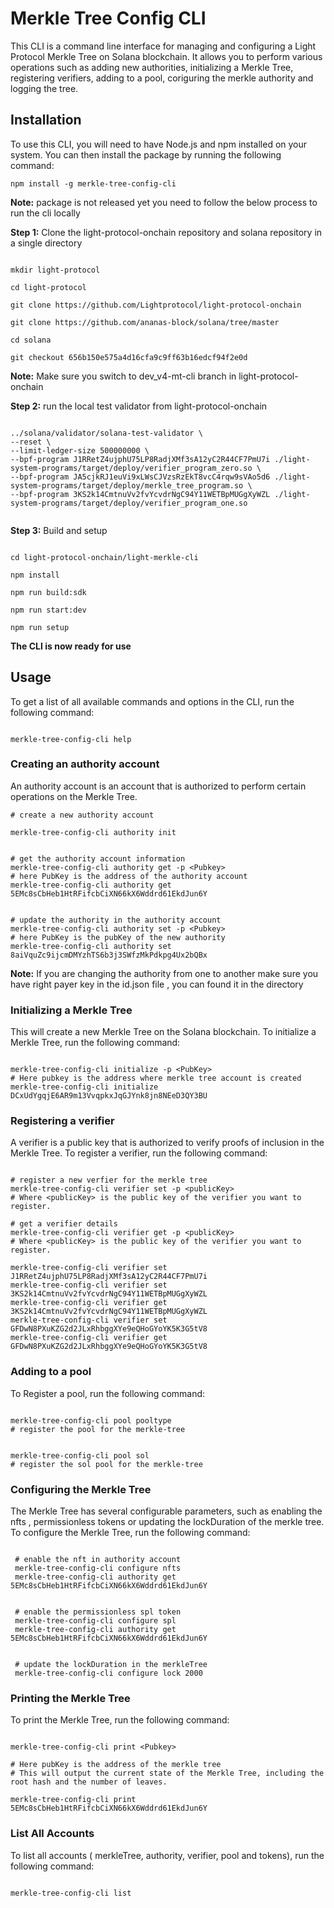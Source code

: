 # Merkle Tree Config CLI

This CLI is a command line interface for managing and configuring a Light Protocol Merkle Tree on Solana blockchain. It allows you to perform various operations such as adding new authorities, initializing a Merkle Tree, registering verifiers, adding to a pool, coriguring the merkle authority and logging the tree.

## Installation

To use this CLI, you will need to have Node.js and npm installed on your system. You can then install the package by running the following command:

```shell
npm install -g merkle-tree-config-cli
```

**Note:** package is not released yet you need to follow the below process to run the cli locally

**Step 1:** Clone the light-protocol-onchain repository and solana repository in a single directory

```shell

mkdir light-protocol 

cd light-protocol

git clone https://github.com/Lightprotocol/light-protocol-onchain

git clone https://github.com/ananas-block/solana/tree/master

cd solana 

git checkout 656b150e575a4d16cfa9c9ff63b16edcf94f2e0d

```

**Note:** Make sure you switch to dev_v4-mt-cli branch in light-protocol-onchain 

**Step 2:** run the local test validator from light-protocol-onchain

```shell

../solana/validator/solana-test-validator \
--reset \
--limit-ledger-size 500000000 \
--bpf-program J1RRetZ4ujphU75LP8RadjXMf3sA12yC2R44CF7PmU7i ./light-system-programs/target/deploy/verifier_program_zero.so \
--bpf-program JA5cjkRJ1euVi9xLWsCJVzsRzEkT8vcC4rqw9sVAo5d6 ./light-system-programs/target/deploy/merkle_tree_program.so \
--bpf-program 3KS2k14CmtnuVv2fvYcvdrNgC94Y11WETBpMUGgXyWZL ./light-system-programs/target/deploy/verifier_program_one.so


```

**Step 3:** Build and setup

```shell

cd light-protocol-onchain/light-merkle-cli

npm install

npm run build:sdk

npm run start:dev

npm run setup

```

**The CLI is now ready for use**

## Usage

To get a list of all available commands and options in the CLI, run the following command:

```shell

merkle-tree-config-cli help

```

### Creating an authority account

An authority account is an account that is authorized to perform certain operations on the Merkle Tree.

```shell
# create a new authority account

merkle-tree-config-cli authority init

```

```shell

# get the authority account information 
merkle-tree-config-cli authority get -p <Pubkey>
# here PubKey is the address of the authority account
merkle-tree-config-cli authority get 5EMc8sCbHeb1HtRFifcbCiXN66kX6Wddrd61EkdJun6Y

```

```shell

# update the authority in the authority account 
merkle-tree-config-cli authority set -p <Pubkey>
# here PubKey is the pubKey of the new authority 
merkle-tree-config-cli authority set 8aiVquZc9ijcmDMYzhTS6b3j3SWfzMkPdkpg4Ux2bQBx

```

**Note:** If you are changing the authority from one to another make sure you have right payer key in the id.json file , you can found it in the directory


### Initializing a Merkle Tree

This will create a new Merkle Tree on the Solana blockchain. To initialize a Merkle Tree, run the following command:

```shell

merkle-tree-config-cli initialize -p <PubKey>
# Here pubkey is the address where merkle tree account is created
merkle-tree-config-cli initialize DCxUdYgqjE6AR9m13VvqpkxJqGJYnk8jn8NEeD3QY3BU

```


### Registering a verifier

A verifier is a public key that is authorized to verify proofs of inclusion in the Merkle Tree. To register a verifier, run the following command:

```shell 

# register a new verfier for the merkle tree
merkle-tree-config-cli verifier set -p <publicKey>
# Where <publicKey> is the public key of the verifier you want to register.

```

```shell 
# get a verifier details 
merkle-tree-config-cli verifier get -p <publicKey>
# Where <publicKey> is the public key of the verifier you want to register.

```

```shell 
merkle-tree-config-cli verifier set J1RRetZ4ujphU75LP8RadjXMf3sA12yC2R44CF7PmU7i
merkle-tree-config-cli verifier set 3KS2k14CmtnuVv2fvYcvdrNgC94Y11WETBpMUGgXyWZL
merkle-tree-config-cli verifier get 3KS2k14CmtnuVv2fvYcvdrNgC94Y11WETBpMUGgXyWZL
merkle-tree-config-cli verifier set GFDwN8PXuKZG2d2JLxRhbggXYe9eQHoGYoYK5K3G5tV8
merkle-tree-config-cli verifier get GFDwN8PXuKZG2d2JLxRhbggXYe9eQHoGYoYK5K3G5tV8

```

### Adding to a pool
 
To Register a pool, run the following command:

```shell 

merkle-tree-config-cli pool pooltype
# register the pool for the merkle-tree

```
```shell 

merkle-tree-config-cli pool sol
# register the sol pool for the merkle-tree

```

### Configuring the Merkle Tree

The Merkle Tree has several configurable parameters, such as enabling the nfts , permissionless tokens or updating the lockDuration of the merkle tree. To configure the Merkle Tree, run the following command:

```shell

 # enable the nft in authority account
 merkle-tree-config-cli configure nfts
 merkle-tree-config-cli authority get 5EMc8sCbHeb1HtRFifcbCiXN66kX6Wddrd61EkdJun6Y

```

```shell

 # enable the permissionless spl token
 merkle-tree-config-cli configure spl
 merkle-tree-config-cli authority get 5EMc8sCbHeb1HtRFifcbCiXN66kX6Wddrd61EkdJun6Y

```

```shell
 
 # update the lockDuration in the merkleTree
 merkle-tree-config-cli configure lock 2000

```

### Printing the Merkle Tree
To print the Merkle Tree, run the following command:

```shell

merkle-tree-config-cli print <Pubkey>

# Here pubKey is the address of the merkle tree
# This will output the current state of the Merkle Tree, including the root hash and the number of leaves.

merkle-tree-config-cli print 5EMc8sCbHeb1HtRFifcbCiXN66kX6Wddrd61EkdJun6Y

```

### List All Accounts
To list all accounts ( merkleTree, authority, verifier, pool and tokens), run the following command:

```shell

merkle-tree-config-cli list

````
